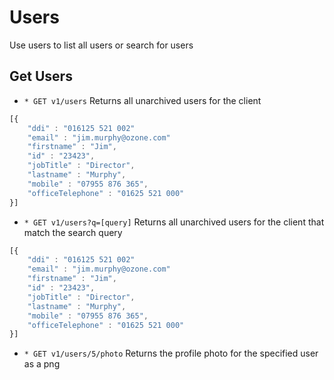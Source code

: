 # Users
Use users to list all users or search for users

## Get Users
* `* GET v1/users` Returns all unarchived users for the client

```javascript
[{
	"ddi" : "016125 521 002"
	"email" : "jim.murphy@ozone.com"
	"firstname" : "Jim",
	"id" : "23423",
	"jobTitle" : "Director",
	"lastname" : "Murphy",
	"mobile" : "07955 876 365",
	"officeTelephone" : "01625 521 000" 
}]
```

* `* GET v1/users?q=[query]` Returns all unarchived users for the client that match the search query

```javascript
[{
	"ddi" : "016125 521 002"
	"email" : "jim.murphy@ozone.com"
	"firstname" : "Jim",
	"id" : "23423",
	"jobTitle" : "Director",
	"lastname" : "Murphy",
	"mobile" : "07955 876 365",
	"officeTelephone" : "01625 521 000" 
}]
```

* `* GET v1/users/5/photo` Returns the profile photo for the specified user as a png